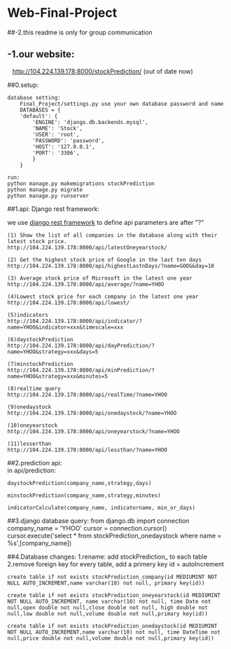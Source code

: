 # Web-Final-Project
##-2.this readme is only for group communication
## -1.our website:
    http://104.224.139.178:8000/stockPrediction/ (out of date now)

##0.setup:

	database setting:
		Final_Project/settings.py use your own database password and name
		DATABASES = {
    	'default': {
        	'ENGINE': 'django.db.backends.mysql',
        	'NAME': 'Stock',
        	'USER': 'root',
        	'PASSWORD': 'password',
        	'HOST': '127.0.0.1',
        	'PORT': '3306',
    		}
		}
	
	run:
	python manage.py makemigrations stockPrediction
	python manage.py migrate
	python manage.py runserver


##1.api: Django rest framework:
  
we use [django rest framework](http://www.django-rest-framework.org) to define api parameters are after "?"
  
	(1) Show the list of all companies in the database along with their latest stock price.  
	http://104.224.139.178:8000/api/latestOneyearstock/  
	
	(2) Get the highest stock price of Google in the last ten days  
	http://104.224.139.178:8000/api/highestLastnDays/?name=GOOG&day=10    
	
	(3) Average stock price of Microsoft in the latest one year  
	http://104.224.139.178:8000/api/average/?name=YHOO  
	
	(4)Lowest stock price for each company in the latest one year  
	http://104.224.139.178:8000/api/lowest/  
	
	(5)indicators  
	http://104.224.139.178:8000/api/indicator/?name=YHOO&indicator=xxx&timescale=xxx  
	
	(6)daystockPrediction  
	http://104.224.139.178:8000/api/dayPrediction/?name=YHOO&strategy=xxx&days=5  
	
	(7)minstockPrediction  
	http://104.224.139.178:8000/api/minPrediction/?name=YHOO&strategy=xxx&minutes=5  

    (8)realtime query
    http://104.224.139.178:8000/api/realTime/?name=YHOO
    
    (9)onedaystock
    http://104.224.139.178:8000/api/onedaystock/?name=YHOO
    
    (10)oneyearstock
    http://104.224.139.178:8000/api/oneyearstock/?name=YHOO
    
    (11)lesserthan
    http://104.224.139.178:8000/api/lessthan/?name=YHOO
    
    
##2.prediction api:  
in api/prediction:  

	daystockPrediction(company_name,strategy,days)
	
	minstockPrediction(company_name,strategy,minutes)
	
	indicatorCalculate(company_name, indicatorname, min_or_days)


##3.django database query:
	from django.db import connection
	company_name = 'YHOO'
	cursor = connection.cursor()
    cursor.execute('select * from stockPrediction_onedaystock where name = %s',[company_name])

##4.Database changes:
1.rename: add stockPrediction_ to each table  
2.remove foreign key for every table, add a primery key id = autoIncrement

	create table if not exists stockPrediction_company(id MEDIUMINT NOT NULL AUTO_INCREMENT,name varchar(10) not null, primary key(id))
	
	create table if not exists stockPrediction_oneyearstock(id MEDIUMINT NOT NULL AUTO_INCREMENT, name varchar(10) not null, time Date not null,open double not null,close double not null, high double not null,low double not null,volume double not null,primary key(id))
	
	create table if not exists stockPrediction_onedaystock(id MEDIUMINT NOT NULL AUTO_INCREMENT,name varchar(10) not null, time DateTime not null,price double not null,volume double not null,primary key(id))



  
  

	
